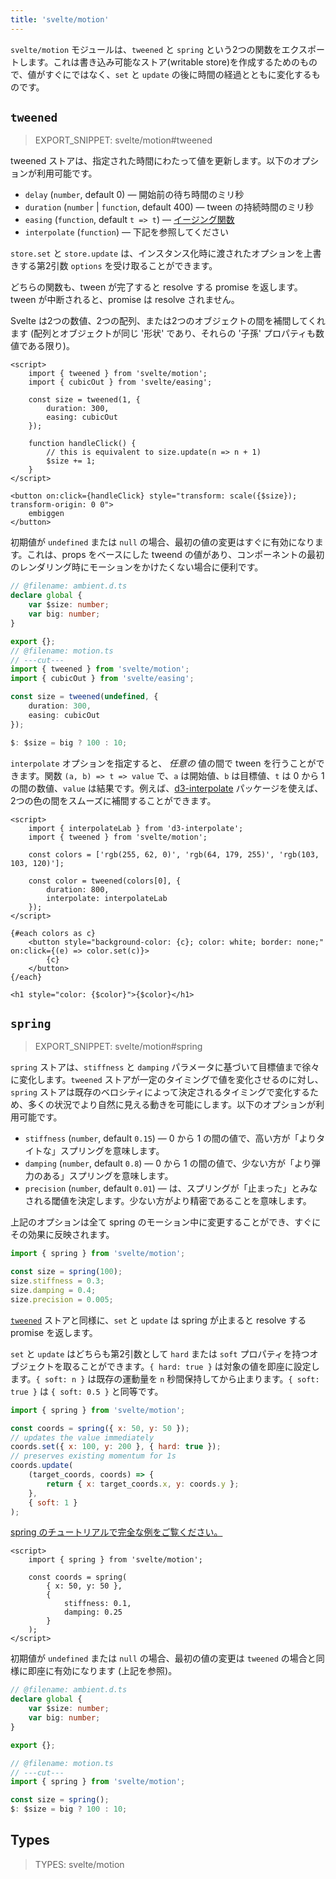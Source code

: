 ```yaml
---
title: 'svelte/motion'
---
```


`svelte/motion` モジュールは、`tweened` と `spring` という2つの関数をエクスポートします。これは書き込み可能なストア(writable store)を作成するためのもので、値がすぐにではなく、`set` と `update` の後に時間の経過とともに変化するものです。

## `tweened`

> EXPORT_SNIPPET: svelte/motion#tweened

tweened ストアは、指定された時間にわたって値を更新します。以下のオプションが利用可能です。

- `delay` (`number`, default 0) — 開始前の待ち時間のミリ秒
- `duration` (`number` | `function`, default 400) — tween の持続時間のミリ秒
- `easing` (`function`, default `t => t`) — [イージング関数](/docs/svelte-easing)
- `interpolate` (`function`) — 下記を参照してください

`store.set` と `store.update` は、インスタンス化時に渡されたオプションを上書きする第2引数 `options` を受け取ることができます。

どちらの関数も、tween が完了すると resolve する promise を返します。tween が中断されると、promise は resolve されません。

Svelte は2つの数値、2つの配列、または2つのオブジェクトの間を補間してくれます (配列とオブジェクトが同じ '形状' であり、それらの '子孫' プロパティも数値である限り)。

```svelte
<script>
	import { tweened } from 'svelte/motion';
	import { cubicOut } from 'svelte/easing';

	const size = tweened(1, {
		duration: 300,
		easing: cubicOut
	});

	function handleClick() {
		// this is equivalent to size.update(n => n + 1)
		$size += 1;
	}
</script>

<button on:click={handleClick} style="transform: scale({$size}); transform-origin: 0 0">
	embiggen
</button>
```

初期値が `undefined` または `null` の場合、最初の値の変更はすぐに有効になります。これは、props をベースにした tweend の値があり、コンポーネントの最初のレンダリング時にモーションをかけたくない場合に便利です。

```ts
// @filename: ambient.d.ts
declare global {
	var $size: number;
	var big: number;
}

export {};
// @filename: motion.ts
// ---cut---
import { tweened } from 'svelte/motion';
import { cubicOut } from 'svelte/easing';

const size = tweened(undefined, {
	duration: 300,
	easing: cubicOut
});

$: $size = big ? 100 : 10;
```

`interpolate` オプションを指定すると、 _任意の_ 値の間で tween を行うことができます。関数 `(a, b) => t => value` で、`a` は開始値、`b` は目標値、`t` は 0 から 1 の間の数値、`value` は結果です。例えば、[d3-interpolate](https://github.com/d3/d3-interpolate) パッケージを使えば、2つの色の間をスムーズに補間することができます。

```svelte
<script>
	import { interpolateLab } from 'd3-interpolate';
	import { tweened } from 'svelte/motion';

	const colors = ['rgb(255, 62, 0)', 'rgb(64, 179, 255)', 'rgb(103, 103, 120)'];

	const color = tweened(colors[0], {
		duration: 800,
		interpolate: interpolateLab
	});
</script>

{#each colors as c}
	<button style="background-color: {c}; color: white; border: none;" on:click={(e) => color.set(c)}>
		{c}
	</button>
{/each}

<h1 style="color: {$color}">{$color}</h1>
```

## `spring`

> EXPORT_SNIPPET: svelte/motion#spring

`spring` ストアは、`stiffness` と `damping` パラメータに基づいて目標値まで徐々に変化します。`tweened` ストアが一定のタイミングで値を変化させるのに対し、`spring` ストアは既存のベロシティによって決定されるタイミングで変化するため、多くの状況でより自然に見える動きを可能にします。以下のオプションが利用可能です。

- `stiffness` (`number`, default `0.15`) — 0 から 1 の間の値で、高い方が「よりタイトな」スプリングを意味します。
- `damping` (`number`, default `0.8`) — 0 から 1 の間の値で、少ない方が「より弾力のある」スプリングを意味します。
- `precision` (`number`, default `0.01`) — は、スプリングが「止まった」とみなされる閾値を決定します。少ない方がより精密であることを意味します。

上記のオプションは全て spring のモーション中に変更することができ、すぐにその効果に反映されます。

```js
import { spring } from 'svelte/motion';

const size = spring(100);
size.stiffness = 0.3;
size.damping = 0.4;
size.precision = 0.005;
```

[`tweened`](/docs/svelte-motion#tweened) ストアと同様に、`set` と `update` は spring が止まると resolve する promise を返します。

`set` と `update` はどちらも第2引数として `hard` または `soft` プロパティを持つオブジェクトを取ることができます。`{ hard: true }` は対象の値を即座に設定します。`{ soft: n }` は既存の運動量を `n` 秒間保持してから止まります。`{ soft: true }` は `{ soft: 0.5 }` と同等です。

```js
import { spring } from 'svelte/motion';

const coords = spring({ x: 50, y: 50 });
// updates the value immediately
coords.set({ x: 100, y: 200 }, { hard: true });
// preserves existing momentum for 1s
coords.update(
	(target_coords, coords) => {
		return { x: target_coords.x, y: coords.y };
	},
	{ soft: 1 }
);
```

[spring のチュートリアルで完全な例をご覧ください。](https://learn.svelte.jp/tutorial/springs)

```svelte
<script>
	import { spring } from 'svelte/motion';

	const coords = spring(
		{ x: 50, y: 50 },
		{
			stiffness: 0.1,
			damping: 0.25
		}
	);
</script>
```

初期値が `undefined` または `null` の場合、最初の値の変更は `tweened` の場合と同様に即座に有効になります (上記を参照)。

```ts
// @filename: ambient.d.ts
declare global {
	var $size: number;
	var big: number;
}

export {};

// @filename: motion.ts
// ---cut---
import { spring } from 'svelte/motion';

const size = spring();
$: $size = big ? 100 : 10;
```

## Types

> TYPES: svelte/motion
